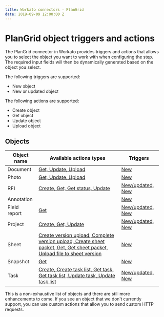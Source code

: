 ```yaml
---
title: Workato connectors - PlanGrid
date: 2019-09-09 12:00:00 Z
---
```


# PlanGrid object triggers and actions
The PlanGrid connector in Workato provides triggers and actions that allows you to select the object you want to work with when configuring the step. The required input fields will then be dynamically generated based on the object you select.

The following triggers are supported:
* New object
* New or updated object

The following actions are supported:
* Create object
* Get object
* Update object
* Upload object


## Objects
| Object name                   | Available actions types                     | Triggers              |
| ------------------------------|---------------------------------------------|-----------------------|
| Document     | [Get, Update, Upload](/connectors/plangrid/object-action.md#document)    | [New](/connectors/plangrid/object-trigger.md#document)           |
| Photo     | [Get, Update, Upload](/connectors/plangrid/object-action.md#photo)                        | [New](/connectors/plangrid/object-trigger.md#photo)           |
| RFI         | [Create, Get, Get status, Update](/connectors/plangrid/object-action.md#rfi)                | [New/updated, New](/connectors/plangrid/object-trigger.md#rfi)           |
| Annotation |                                             | [New](/connectors/plangrid/object-trigger.md#Annotation)           |
| Field report | [Get](/connectors/plangrid/object-action.md#field-report)                                            | [New/updated, New](/connectors/plangrid/object-trigger.md#field-report)           |
| Project                 | [Create, Get, Update](/connectors/plangrid/object-action.md#project)                            | [New/updated, New](/connectors/plangrid/object-trigger.md#project)           |
| Sheet    | [Create version upload, Complete version upload, Create sheet packet, Get, Get sheet packet, Upload file to sheet version](/connectors/plangrid/object-action.md#sheet)   | [New](/connectors/plangrid/object-trigger.md#sheet) |
| Snapshot   | [Get](/connectors/plangrid/object-action.md#snapshot)                                            | [New](/connectors/plangrid/object-trigger.md#snapshot)           |
| Task        | [Create, Create task list, Get task, Get task list, Update task, Update task list](/connectors/plangrid/object-action.md#task)    | [New/updated, New](/connectors/plangrid/object-trigger.md#task) |

This is a non-exhaustive list of objects and there are still more enhancements to come. If you see an object that we don't currently support, you can use custom actions that allow you to send custom HTTP requests.
